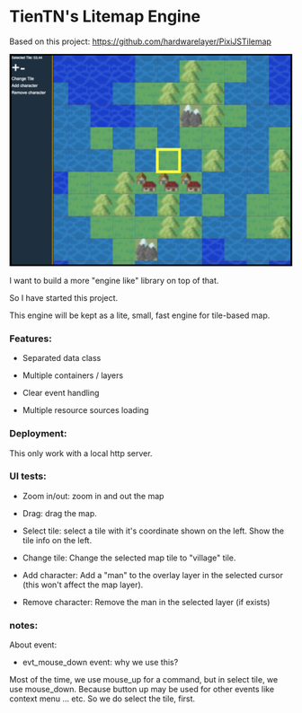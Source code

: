 # TienTN's Litemap Engine

Based on this project: https://github.com/hardwarelayer/PixiJSTilemap

![2DMap sample](https://github.com/hardwarelayer/my_public_images/blob/main/images/litemap_engine1.png)

I want to build a more "engine like" library on top of that.

So I have started this project.

This engine will be kept as a lite, small, fast engine for tile-based map.

### Features:

* Separated data class

* Multiple containers / layers

* Clear event handling

* Multiple resource sources loading

### Deployment:

This only work with a local http server.


### UI tests:

* Zoom in/out: zoom in and out the map

* Drag: drag the map.

* Select tile: select a tile with it's coordinate shown on the left. Show the tile info on the left.

* Change tile: Change the selected map tile to "village" tile.

* Add character: Add a "man" to the overlay layer in the selected cursor (this won't affect the map layer).

* Remove character: Remove the man in the selected layer (if exists)

### notes:

About event:

* evt_mouse_down event: why we use this?

Most of the time, we use mouse_up for a command, but in select tile, we use mouse_down. Because button up may be used for other events like context menu ... etc. So we do select the tile, first.

